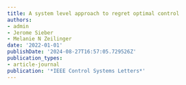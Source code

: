 ```yaml
---
title: A system level approach to regret optimal control
authors:
- admin
- Jerome Sieber
- Melanie N Zeilinger
date: '2022-01-01'
publishDate: '2024-08-27T16:57:05.729526Z'
publication_types:
- article-journal
publication: '*IEEE Control Systems Letters*'
---
```

